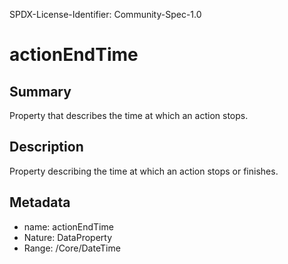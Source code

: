 SPDX-License-Identifier: Community-Spec-1.0

# actionEndTime

## Summary

Property that describes the time at which an action stops.

## Description

Property describing the time at which an action stops or finishes.
## Metadata
- name: actionEndTime
- Nature: DataProperty
- Range: /Core/DateTime
